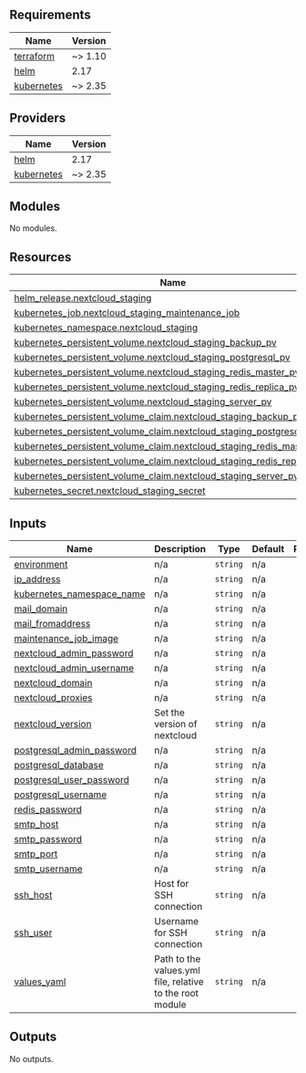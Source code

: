 <!-- BEGIN_TF_DOCS -->
## Requirements

| Name | Version |
|------|---------|
| <a name="requirement_terraform"></a> [terraform](#requirement\_terraform) | ~> 1.10 |
| <a name="requirement_helm"></a> [helm](#requirement\_helm) | 2.17 |
| <a name="requirement_kubernetes"></a> [kubernetes](#requirement\_kubernetes) | ~> 2.35 |

## Providers

| Name | Version |
|------|---------|
| <a name="provider_helm"></a> [helm](#provider\_helm) | 2.17 |
| <a name="provider_kubernetes"></a> [kubernetes](#provider\_kubernetes) | ~> 2.35 |

## Modules

No modules.

## Resources

| Name | Type |
|------|------|
| [helm_release.nextcloud_staging](https://registry.terraform.io/providers/hashicorp/helm/2.17/docs/resources/release) | resource |
| [kubernetes_job.nextcloud_staging_maintenance_job](https://registry.terraform.io/providers/hashicorp/kubernetes/latest/docs/resources/job) | resource |
| [kubernetes_namespace.nextcloud_staging](https://registry.terraform.io/providers/hashicorp/kubernetes/latest/docs/resources/namespace) | resource |
| [kubernetes_persistent_volume.nextcloud_staging_backup_pv](https://registry.terraform.io/providers/hashicorp/kubernetes/latest/docs/resources/persistent_volume) | resource |
| [kubernetes_persistent_volume.nextcloud_staging_postgresql_pv](https://registry.terraform.io/providers/hashicorp/kubernetes/latest/docs/resources/persistent_volume) | resource |
| [kubernetes_persistent_volume.nextcloud_staging_redis_master_pv](https://registry.terraform.io/providers/hashicorp/kubernetes/latest/docs/resources/persistent_volume) | resource |
| [kubernetes_persistent_volume.nextcloud_staging_redis_replica_pv](https://registry.terraform.io/providers/hashicorp/kubernetes/latest/docs/resources/persistent_volume) | resource |
| [kubernetes_persistent_volume.nextcloud_staging_server_pv](https://registry.terraform.io/providers/hashicorp/kubernetes/latest/docs/resources/persistent_volume) | resource |
| [kubernetes_persistent_volume_claim.nextcloud_staging_backup_pvc](https://registry.terraform.io/providers/hashicorp/kubernetes/latest/docs/resources/persistent_volume_claim) | resource |
| [kubernetes_persistent_volume_claim.nextcloud_staging_postgresql_pvc](https://registry.terraform.io/providers/hashicorp/kubernetes/latest/docs/resources/persistent_volume_claim) | resource |
| [kubernetes_persistent_volume_claim.nextcloud_staging_redis_master_pvc](https://registry.terraform.io/providers/hashicorp/kubernetes/latest/docs/resources/persistent_volume_claim) | resource |
| [kubernetes_persistent_volume_claim.nextcloud_staging_redis_replica_pvc](https://registry.terraform.io/providers/hashicorp/kubernetes/latest/docs/resources/persistent_volume_claim) | resource |
| [kubernetes_persistent_volume_claim.nextcloud_staging_server_pvc](https://registry.terraform.io/providers/hashicorp/kubernetes/latest/docs/resources/persistent_volume_claim) | resource |
| [kubernetes_secret.nextcloud_staging_secret](https://registry.terraform.io/providers/hashicorp/kubernetes/latest/docs/resources/secret) | resource |

## Inputs

| Name | Description | Type | Default | Required |
|------|-------------|------|---------|:--------:|
| <a name="input_environment"></a> [environment](#input\_environment) | n/a | `string` | n/a | yes |
| <a name="input_ip_address"></a> [ip\_address](#input\_ip\_address) | n/a | `string` | n/a | yes |
| <a name="input_kubernetes_namespace_name"></a> [kubernetes\_namespace\_name](#input\_kubernetes\_namespace\_name) | n/a | `string` | n/a | yes |
| <a name="input_mail_domain"></a> [mail\_domain](#input\_mail\_domain) | n/a | `string` | n/a | yes |
| <a name="input_mail_fromaddress"></a> [mail\_fromaddress](#input\_mail\_fromaddress) | n/a | `string` | n/a | yes |
| <a name="input_maintenance_job_image"></a> [maintenance\_job\_image](#input\_maintenance\_job\_image) | n/a | `string` | n/a | yes |
| <a name="input_nextcloud_admin_password"></a> [nextcloud\_admin\_password](#input\_nextcloud\_admin\_password) | n/a | `string` | n/a | yes |
| <a name="input_nextcloud_admin_username"></a> [nextcloud\_admin\_username](#input\_nextcloud\_admin\_username) | n/a | `string` | n/a | yes |
| <a name="input_nextcloud_domain"></a> [nextcloud\_domain](#input\_nextcloud\_domain) | n/a | `string` | n/a | yes |
| <a name="input_nextcloud_proxies"></a> [nextcloud\_proxies](#input\_nextcloud\_proxies) | n/a | `string` | n/a | yes |
| <a name="input_nextcloud_version"></a> [nextcloud\_version](#input\_nextcloud\_version) | Set the version of nextcloud | `string` | n/a | yes |
| <a name="input_postgresql_admin_password"></a> [postgresql\_admin\_password](#input\_postgresql\_admin\_password) | n/a | `string` | n/a | yes |
| <a name="input_postgresql_database"></a> [postgresql\_database](#input\_postgresql\_database) | n/a | `string` | n/a | yes |
| <a name="input_postgresql_user_password"></a> [postgresql\_user\_password](#input\_postgresql\_user\_password) | n/a | `string` | n/a | yes |
| <a name="input_postgresql_username"></a> [postgresql\_username](#input\_postgresql\_username) | n/a | `string` | n/a | yes |
| <a name="input_redis_password"></a> [redis\_password](#input\_redis\_password) | n/a | `string` | n/a | yes |
| <a name="input_smtp_host"></a> [smtp\_host](#input\_smtp\_host) | n/a | `string` | n/a | yes |
| <a name="input_smtp_password"></a> [smtp\_password](#input\_smtp\_password) | n/a | `string` | n/a | yes |
| <a name="input_smtp_port"></a> [smtp\_port](#input\_smtp\_port) | n/a | `string` | n/a | yes |
| <a name="input_smtp_username"></a> [smtp\_username](#input\_smtp\_username) | n/a | `string` | n/a | yes |
| <a name="input_ssh_host"></a> [ssh\_host](#input\_ssh\_host) | Host for SSH connection | `string` | n/a | yes |
| <a name="input_ssh_user"></a> [ssh\_user](#input\_ssh\_user) | Username for SSH connection | `string` | n/a | yes |
| <a name="input_values_yaml"></a> [values\_yaml](#input\_values\_yaml) | Path to the values.yml file, relative to the root module | `string` | n/a | yes |

## Outputs

No outputs.
<!-- END_TF_DOCS -->